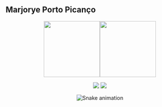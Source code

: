 ## Marjorye Porto Picanço
<div align="center">
  <a href="https://github.com/abraaoark"><img height="150em" src="https://github-readme-stats.vercel.app/api?username=abraaoark&show_icons=true&theme=great-gatsby&include_all_commits=true&count_private=true"/><img height="150em" src="https://github-readme-stats.vercel.app/api/top-langs/?username=abraaoark&layout=compact&langs_count=7&theme=great-gatsby"/>
    
  <a href = "marjorye.p.picanco@gmail.com"><img src="https://img.shields.io/badge/-Gmail-%23333?style=for-the-badge&logo=gmail&logoColor=white" target="_blank"></a>
  <a href="https://www.linkedin.com/in/abraao-lucas-2a2158b8/" target="_blank"><img src="https://img.shields.io/badge/-LinkedIn-%230077B5?style=for-the-badge&logo=linkedin&logoColor=white" target="_blank"></a> 
 
  ![Snake animation](https://github.com/abraaoark/abraaoark/blob/output/github-contribution-grid-snake.svg)
 
</div>

